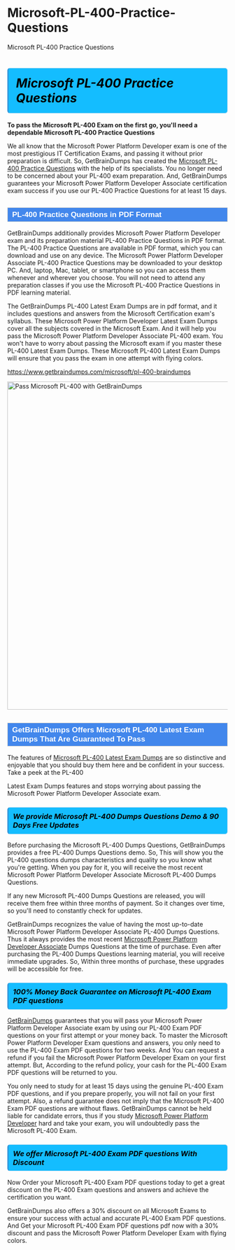 # Microsoft-PL-400-Practice-Questions
Microsoft PL-400 Practice Questions
<h1><strong><span style="display: block; color: #000000; background: #14BDFF; border: 0.5px solid #AED6F1; border-left: 3px solid #3498DB; padding: .6em; border-radius: 6px;">                     <em>Microsoft PL-400 <span class="exam_variation">Practice Questions</span> </em>                </span></strong>            </h1>                        <p><strong>To pass the Microsoft PL-400 Exam on the first go, you'll need a dependable Microsoft PL-400 <span class="exam_variation">Practice Questions</span></strong></p>                        <p>We all know that the Microsoft Power Platform Developer exam is one of the most prestigious IT Certification Exams,             and passing it without prior preparation is difficult. So, GetBrainDumps has created the <a href="https://www.getbraindumps.com/microsoft/pl-400-braindumps">Microsoft PL-400 <span class="exam_variation">Practice Questions</span></a> with the help of its specialists.             You no longer need to be concerned about your PL-400 exam preparation. And, GetBrainDumps guarantees your Microsoft Power Platform Developer Associate certification             exam success if you use our PL-400 <span class="exam_variation">Practice Questions</span> for at least 15 days.</p>                        <h2 style="background: #4287ec; border: 1px solid #cccccc; padding: 5px 10px;">                <span style="color: #ffffff;">                    <span style="font-size: 11pt;">                        <span style="line-height: normal;">                            <span style="font-family: Calibri,sans-serif;">                                <strong>                                    <span style="font-size: 13.0pt;">PL-400 <span class="exam_variation">Practice Questions</span> in PDF Format</span>                                </strong>                            </span>                        </span>                    </span>                </span>            </h2>                        <p>GetBrainDumps additionally provides Microsoft Power Platform Developer exam and its preparation material PL-400 <span class="exam_variation">Practice Questions</span> in PDF format.             The PL-400 <span class="exam_variation">Practice Questions</span> are available in PDF format, which you can download and use on any device. The Microsoft Power Platform Developer Associate PL-400 <span class="exam_variation">Practice Questions</span> may be downloaded             to your desktop PC. And, laptop, Mac, tablet, or smartphone so you can access them whenever and wherever you choose. You will not need to attend any preparation classes if you use             the Microsoft PL-400 <span class="exam_variation">Practice Questions</span> in PDF learning material. </p>                        <p>The GetBrainDumps PL-400 <span class="exam_variation2">Latest Exam Dumps</span> are in pdf format, and  it includes questions and answers from the Microsoft Certification exam's syllabus. These             Microsoft Power Platform Developer <span class="exam_variation2">Latest Exam Dumps</span> cover all the subjects covered in the Microsoft Exam. And it will help you pass the             Microsoft Power Platform Developer Associate PL-400 exam. You won't have to worry about passing the Microsoft exam if you master these PL-400 <span class="exam_variation2">Latest Exam Dumps</span>.             These Microsoft PL-400 <span class="exam_variation2">Latest Exam Dumps</span> will ensure that you pass the exam in one attempt with flying colors.</p>                        <p><a href="https://www.getbraindumps.com/microsoft/pl-400-braindumps">https://www.getbraindumps.com/microsoft/pl-400-braindumps</a></p>                        <p><a href="https://www.getbraindumps.com/"><img src="https://www.getbraindumps.com/images/get-updated-exam-questions-with-discount-getbraindumps.jpg" class="postImage" alt="Pass Microsoft PL-400 with GetBrainDumps" width="750"></a></p>                            <h2 style="background: #4287ec; border: 1px solid #cccccc; padding: 5px 10px;">                <span style="color: #ffffff;">                    <span style="font-size: 11pt;">                        <span style="line-height: normal;">                            <span style="font-family: Calibri,sans-serif;">                                <strong>                                    <span style="font-size: 13.0pt;">GetBrainDumps Offers Microsoft PL-400 <span class="exam_variation2">Latest Exam Dumps</span> That Are Guaranteed To Pass</span>                                </strong>                            </span>                        </span>                    </span>                </span>            </h2>                        <p>The features of <a href="https://www.getbraindumps.com/microsoft-braindumps.html">Microsoft PL-400 <span class="exam_variation2">Latest Exam Dumps</span></a> are so distinctive and enjoyable that you should buy them here and be confident in your success. Take a peek at the PL-400</p>            <p> <span class="exam_variation2">Latest Exam Dumps</span> features and stops worrying about passing the Microsoft Power Platform Developer Associate exam.</p>                        <h3>                <strong>                    <span style="display: block; color: #000000; background: #14BDFF; border: 0.5px solid #AED6F1; border-left: 3px solid #3498DB; padding: .6em; border-radius: 6px;">                        <em>We provide Microsoft PL-400 <span class="exam_variation3">Dumps Questions</span> Demo &amp; 90 Days Free Updates</em>                    </span>                </strong>            </h3>                        <p>Before purchasing the Microsoft PL-400 <span class="exam_variation3">Dumps Questions</span>, GetBrainDumps provides a free PL-400 <span class="exam_variation3">Dumps Questions</span> demo. So, This will show you the PL-400 questions dumps             characteristics and quality so you know what you're getting. When you pay for it, you will receive the most recent             Microsoft Power Platform Developer Associate Microsoft PL-400 <span class="exam_variation3">Dumps Questions</span>.</p>                        <p>If any new Microsoft PL-400 <span class="exam_variation3">Dumps Questions</span> are released, you will receive them free within three months of payment.             So it changes over time, so you'll need to constantly check for updates.</p>                        <p>GetBrainDumps recognizes the value of having the most up-to-date Microsoft Power Platform Developer Associate PL-400 <span class="exam_variation3">Dumps Questions</span>. Thus it always provides the most recent             <a href="https://www.getbraindumps.com/microsoft/microsoft-power-platform-developer-associate-braindumps.html">Microsoft Power Platform Developer Associate</a> <span class="exam_variation3">Dumps Questions</span> at the time of purchase. Even after purchasing the PL-400 <span class="exam_variation3">Dumps Questions</span> learning material, you will receive immediate upgrades.             So, Within three months of purchase, these upgrades will be accessible for free.</p>                        <h3>                <strong>                    <span style="display: block; color: #000000; background: #14BDFF; border: 0.5px solid #AED6F1; border-left: 3px solid #3498DB; padding: .6em; border-radius: 6px;">                        <em>100% Money Back Guarantee on Microsoft PL-400 <span class="exam_variation4">Exam PDF questions</span></em>                    </span>                </strong>            </h3>                        <p><a href="https://www.getbraindumps.com/">GetBrainDumps</a> guarantees that you will pass your Microsoft Power Platform Developer Associate exam by using our PL-400 <span class="exam_variation4">Exam PDF questions</span> on your first attempt or your money back.             To master the Microsoft Power Platform Developer Exam questions and answers, you only need to use the PL-400 <span class="exam_variation4">Exam PDF questions</span> for             two weeks. And You can request a refund if you fail the Microsoft Power Platform Developer Exam on your first attempt. But, According to the refund policy, your cash             for the PL-400 <span class="exam_variation4">Exam PDF questions</span> will be returned to you.</p>                        <p>You only need to study for at least 15 days using the genuine PL-400 <span class="exam_variation4">Exam PDF questions</span>, and if you prepare properly, you will not fail on your first attempt.             Also, a refund guarantee does not imply that the Microsoft PL-400 <span class="exam_variation4">Exam PDF questions</span> are without flaws. GetBrainDumps cannot be held liable for candidate errors,             thus if you study <a href="https://www.getbraindumps.com/microsoft/pl-400-braindumps">Microsoft Power Platform Developer</a> hard and take your exam, you will undoubtedly pass the Microsoft PL-400 Exam. </p>                        <h3>                <strong>                    <span style="display: block; color: #000000; background: #14BDFF; border: 0.5px solid #AED6F1; border-left: 3px solid #3498DB; padding: .6em; border-radius: 6px;">                        <em>We offer Microsoft PL-400 <span class="exam_variation4">Exam PDF questions</span> With Discount</em>                    </span>                </strong>            </h3>                        <p>Now Order your Microsoft PL-400 <span class="exam_variation4">Exam PDF questions</span> today to get a great discount on the PL-400 Exam questions and answers and achieve the certification you want.</p>                        <p>GetBrainDumps also offers a 30% discount on all Microsoft Exams to ensure your success with actual and accurate PL-400 <span class="exam_variation4">Exam PDF questions</span>. And Get your Microsoft PL-400 <span class="exam_variation4">Exam PDF questions</span>             pdf now with a 30% discount and pass the Microsoft Power Platform Developer Exam with flying colors.</p>                           
